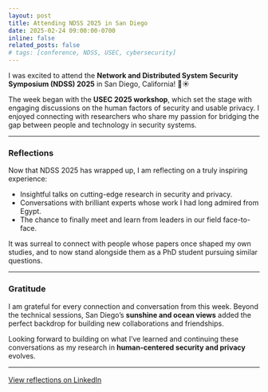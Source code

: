 ```yaml
---
layout: post
title: Attending NDSS 2025 in San Diego
date: 2025-02-24 09:00:00-0700
inline: false
related_posts: false
# tags: [conference, NDSS, USEC, cybersecurity]
---
```


I was excited to attend the **Network and Distributed System Security Symposium (NDSS) 2025** in San Diego, California! 🌴☀️  

The week began with the **USEC 2025 workshop**, which set the stage with engaging discussions on the human factors of security and usable privacy. I enjoyed connecting with researchers who share my passion for bridging the gap between people and technology in security systems.  

---

### Reflections  
Now that NDSS 2025 has wrapped up, I am reflecting on a truly inspiring experience:  
- Insightful talks on cutting-edge research in security and privacy.  
- Conversations with brilliant experts whose work I had long admired from Egypt.  
- The chance to finally meet and learn from leaders in our field face-to-face.  

It was surreal to connect with people whose papers once shaped my own studies, and to now stand alongside them as a PhD student pursuing similar questions.  

---

### Gratitude  
I am grateful for every connection and conversation from this week. Beyond the technical sessions, San Diego’s **sunshine and ocean views** added the perfect backdrop for building new collaborations and friendships.  

Looking forward to building on what I’ve learned and continuing these conversations as my research in **human-centered security and privacy** evolves.  

---

<div style="margin: 1rem 0;">
  <a class="btn btn-primary" href="https://www.linkedin.com/posts/mohamedmostafadawod_ndsssyposium2025-usec-ndss2025-activity-7302217601231839232-o0L3?utm_source=share&utm_medium=member_desktop&rcm=ACoAADFQmcoBLJ38qGoOSyAVBnbdTFJ_37jmCls" target="_blank" rel="noopener">
    View reflections on LinkedIn
  </a>
</div>
